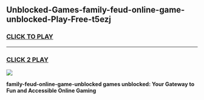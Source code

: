 
## Unblocked-Games-family-feud-online-game-unblocked-Play-Free-t5ezj
<h3>
<a href="https://premium76.site?title=family-feud-online-game-unblocked&ref=12A">CLICK TO PLAY</a></h3>
<hr>

<h3>
<a href="https://premium76.site?title=family-feud-online-game-unblocked&ref=12A">CLICK 2 PLAY</a>
  
</h3>

<a href="https://premium76.site?title=family-feud-online-game-unblocked&ref=12A"><img src="https://clearcache.store/games.png"></a>


**family-feud-online-game-unblocked games unblocked: Your Gateway to Fun and Accessible Online Gaming**
